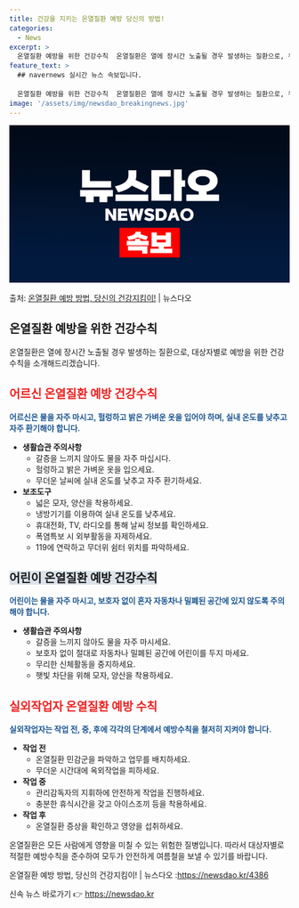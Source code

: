 ```yaml
---
title: 건강을 지키는 온열질환 예방 당신의 방법!
categories:
  - News
excerpt: >
  온열질환 예방을 위한 건강수칙  온열질환은 열에 장시간 노출될 경우 발생하는 질환으로, 두통, 어지럼, 근육…
feature_text: >
  ## navernews 실시간 뉴스 속보입니다.

  온열질환 예방을 위한 건강수칙  온열질환은 열에 장시간 노출될 경우 발생하는 질환으로, 두통, 어지럼, 근육…
image: '/assets/img/newsdao_breakingnews.jpg'
---
```


![뉴스다오 속보](/assets/img/newsdao_breakingnews.jpg)

<p>출처: <a href="https://newsdao.kr/4386" rel="dofollow">온열질환 예방 방법, 당신의 건강지킴이!</a> | 뉴스다오</p>

<h2 data-ke-size="size26">온열질환 예방을 위한 건강수칙</h2>
<p data-ke-size="size16">온열질환은 열에 장시간 노출될 경우 발생하는 질환으로, 대상자별로 예방을 위한 건강수칙을 소개해드리겠습니다.</p>

<h2><b><span style="color: #ee2323;">어르신 온열질환 예방 건강수칙</span></b></h2>
<p data-ke-size="size16"><b><span style="color: #1a5490;">어르신은 물을 자주 마시고, 헐렁하고 밝은 가벼운 옷을 입어야 하며, 실내 온도를 낮추고 자주 환기해야 합니다.</span></b></p>
<ul>
<li><b>생활습관 주의사항</b>
  <ul>
    <li>갈증을 느끼지 않아도 물을 자주 마십시다.</li>
    <li>헐렁하고 밝은 가벼운 옷을 입으세요.</li>
    <li>무더운 날씨에 실내 온도를 낮추고 자주 환기하세요.</li>
  </ul>
</li>
<li><b>보조도구</b>
  <ul>
    <li>넓은 모자, 양산을 착용하세요.</li>
    <li>냉방기기를 이용하여 실내 온도를 낮추세요.</li>
    <li>휴대전화, TV, 라디오를 통해 날씨 정보를 확인하세요.</li>
    <li>폭염특보 시 외부활동을 자제하세요.</li>
    <li>119에 연락하고 무더위 쉼터 위치를 파악하세요.</li>
  </ul>
</li>
</ul>

<h2><b><span style="background-color: #21538527;">어린이 온열질환 예방 건강수칙</span></b></h2>
<p data-ke-size="size16"><b><span style="color: #1a5490;">어린이는 물을 자주 마시고, 보호자 없이 혼자 자동차나 밀폐된 공간에 있지 않도록 주의해야 합니다.</span></b></p>
<ul>
<li><b>생활습관 주의사항</b>
  <ul>
    <li>갈증을 느끼지 않아도 물을 자주 마시세요.</li>
    <li>보호자 없이 절대로 자동차나 밀폐된 공간에 어린이를 두지 마세요.</li>
    <li>무리한 신체활동을 중지하세요.</li>
    <li>햇빛 차단을 위해 모자, 양산을 착용하세요.</li>
  </ul>
</li>
</ul>

<h2><b><span style="color: #ee2323;">실외작업자 온열질환 예방 수칙</span></b></h2>
<p data-ke-size="size16"><b><span style="color: #1a5490;">실외작업자는 작업 전, 중, 후에 각각의 단계에서 예방수칙을 철저히 지켜야 합니다.</span></b></p>
<ul>
<li><b>작업 전</b>
  <ul>
    <li>온열질환 민감군을 파악하고 업무를 배치하세요.</li>
    <li>무더운 시간대에 옥외작업을 피하세요.</li>
  </ul>
</li>
<li><b>작업 중</b>
  <ul>
    <li>관리감독자의 지휘하에 안전하게 작업을 진행하세요.</li>
    <li>충분한 휴식시간을 갖고 아이스조끼 등을 착용하세요.</li>
  </ul>
</li>
<li><b>작업 후</b>
  <ul>
    <li>온열질환 증상을 확인하고 영양을 섭취하세요.</li>
  </ul>
</li>
</ul>

<p data-ke-size="size16">온열질환은 모든 사람에게 영향을 미칠 수 있는 위험한 질병입니다. 따라서 대상자별로 적절한 예방수칙을 준수하여 모두가 안전하게 여름철을 보낼 수 있기를 바랍니다.</p>
<p data-ke-size="size16"></p>
<p data-ke-size="size16">온열질환 예방 방법, 당신의 건강지킴이! | 뉴스다오 :<a href="https://newsdao.kr/4386">https://newsdao.kr/4386</a></p> 

신속 뉴스 바로가기 👉 <a href="https://newsdao.kr" rel="dofollow">https://newsdao.kr</a>



